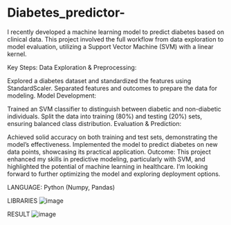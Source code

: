 # Diabetes_predictor-

I recently developed a machine learning model to predict diabetes based on clinical data. This project involved the full workflow from data exploration to model evaluation, utilizing a Support Vector Machine (SVM) with a linear kernel.

Key Steps:
Data Exploration & Preprocessing:

Explored a diabetes dataset and standardized the features using StandardScaler.
Separated features and outcomes to prepare the data for modeling.
Model Development:

Trained an SVM classifier to distinguish between diabetic and non-diabetic individuals.
Split the data into training (80%) and testing (20%) sets, ensuring balanced class distribution.
Evaluation & Prediction:

Achieved solid accuracy on both training and test sets, demonstrating the model’s effectiveness.
Implemented the model to predict diabetes on new data points, showcasing its practical application.
Outcome:
This project enhanced my skills in predictive modeling, particularly with SVM, and highlighted the potential of machine learning in healthcare. I’m looking forward to further optimizing the model and exploring deployment options.

LANGUAGE: Python (Numpy, Pandas)

LIBRARIES
![image](https://github.com/user-attachments/assets/adf1d0c8-bb1c-413f-820f-b3fe3f8c48aa)

RESULT
![image](https://github.com/user-attachments/assets/a3efd5b0-21a0-465c-9c93-4e015baaf23a)


